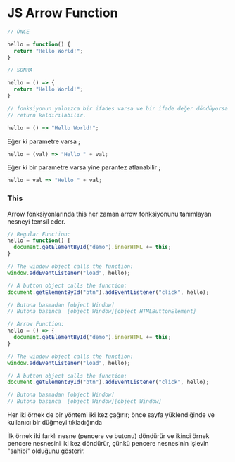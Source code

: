 # JS Arrow Function

```jsx
// ÖNCE

hello = function() {
  return "Hello World!";
}

// SONRA

hello = () => {
  return "Hello World!";
}

// fonksiyonun yalnızca bir ifades varsa ve bir ifade değer döndüyorsa parantezler ve
// return kaldırılabilir.

hello = () => "Hello World!";
```

Eğer ki parametre varsa ;

```jsx
hello = (val) => "Hello " + val;
```

Eğer ki bir parametre varsa yine parantez atlanabilir ;

```jsx
hello = val => "Hello " + val;
```

### This

Arrow fonksiyonlarında this her zaman arrow fonksiyonunu tanımlayan nesneyi temsil eder.

```jsx
// Regular Function:
hello = function() {
  document.getElementById("demo").innerHTML += this;
}

// The window object calls the function:
window.addEventListener("load", hello);

// A button object calls the function:
document.getElementById("btn").addEventListener("click", hello);

// Butona basmadan [object Window]
// Butona basınca  [object Window][object HTMLButtonElement]
```

```jsx
// Arrow Function:
hello = () => {
  document.getElementById("demo").innerHTML += this;
}

// The window object calls the function:
window.addEventListener("load", hello);

// A button object calls the function:
document.getElementById("btn").addEventListener("click", hello);

// Butona basmadan [object Window]
// Butona basınca  [object Window][object Window]
```

Her iki örnek de bir yöntemi iki kez çağırır; önce sayfa yüklendiğinde ve kullanıcı bir düğmeyi tıkladığında

İlk örnek iki farklı nesne (pencere ve butonu) döndürür ve ikinci örnek pencere nesnesini iki kez döndürür, çünkü pencere nesnesinin işlevin "sahibi" olduğunu gösterir.